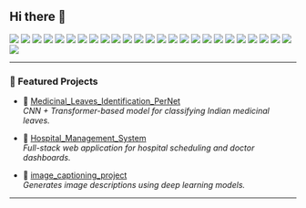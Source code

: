 ## Hi there 👋

<!--
**ranyariti/ranyariti** is a ✨ _special_ ✨ repository because its `README.md` (this file) appears on your GitHub profile.
Hello, I'm **Ranya Riti**, a final-year B.Tech student in Computer Science and Engineering at Sharda University.

I specialize in backend development and have a growing interest in artificial intelligence, IoT-based safety systems, and scalable full-stack applications. My academic and project work reflect a strong foundation in data structures, system design, and applied machine learning.

---

<h1 align="center">Welcome! I'm Ranya Riti</h1>
<h3 align="center">📌 Final Year CSE Student | Backend & ML Developer | Focused on Impactful Tech</h3>

<p align="center">
  <a href="https://github.com/ranyariti"><img src="https://komarev.com/ghpvc/?username=ranyariti&label=Profile%20views&color=0e75b6&style=flat" alt="ranyariti" /></a>
  <a href="https://linkedin.com/in/ranyariti"><img src="https://img.shields.io/badge/-LinkedIn-blue?style=flat-square&logo=linkedin&logoColor=white" /></a>
</p>

---

### 👩‍💻 About Me
- 🎓 I’m a 4th-year B.Tech student passionate about **backend development**
- 🌱 Currently exploring **AI, Deep Learning, and Full Stack Systems**
- 🚀 I enjoy building scalable and efficient systems
- 💼 Check out my latest project: [Medicinal_Leaves_Identification_PerNet](https://github.com/ranyariti/Medicinal_Leaves_Identification_PerNet)
---

### 🔬 Areas of Interest:
- Backend Development & RESTful APIs
- Deep Learning & Computer Vision
- Internet of Things (IoT) for real-world applications
- Full Stack Web Development (MERN stack)
---

### 🧠 Technologies & Tools

<p align="left">
  <!-- Languages -->
  <img src="https://img.shields.io/badge/-Python-3776AB?style=flat&logo=python&logoColor=white"/>
  <img src="https://img.shields.io/badge/-Java-007396?style=flat&logo=java&logoColor=white"/>
  <img src="https://img.shields.io/badge/-C++-00599C?style=flat&logo=c%2B%2B&logoColor=white"/>
  <img src="https://img.shields.io/badge/-JavaScript-F7DF1E?style=flat&logo=javascript&logoColor=black"/>
  <img src="https://img.shields.io/badge/-SQL-003B57?style=flat&logo=postgresql&logoColor=white"/>
  
  <!-- Frontend -->
  <img src="https://img.shields.io/badge/-HTML5-E34F26?style=flat&logo=html5&logoColor=white"/>
  <img src="https://img.shields.io/badge/-CSS3-1572B6?style=flat&logo=css3&logoColor=white"/>
  <img src="https://img.shields.io/badge/-React-61DAFB?style=flat&logo=react&logoColor=black"/>
  <img src="https://img.shields.io/badge/-Bootstrap-7952B3?style=flat&logo=bootstrap&logoColor=white"/>
  <img src="https://img.shields.io/badge/-Material_UI-0081CB?style=flat&logo=mui&logoColor=white"/>

  <!-- Backend & Frameworks -->
  <img src="https://img.shields.io/badge/-Node.js-339933?style=flat&logo=node.js&logoColor=white"/>
  <img src="https://img.shields.io/badge/-Express.js-000000?style=flat&logo=express&logoColor=white"/>
  <img src="https://img.shields.io/badge/-Flask-000000?style=flat&logo=flask&logoColor=white"/>
  <img src="https://img.shields.io/badge/-Django-092E20?style=flat&logo=django&logoColor=white"/>

  <!-- AI/ML/DL -->
  <img src="https://img.shields.io/badge/-TensorFlow-FF6F00?style=flat&logo=tensorflow&logoColor=white"/>
  <img src="https://img.shields.io/badge/-Jupyter-F37626?style=flat&logo=jupyter&logoColor=white"/>

  <!-- Databases -->
  <img src="https://img.shields.io/badge/-MongoDB-47A248?style=flat&logo=mongodb&logoColor=white"/>
  <img src="https://img.shields.io/badge/-MySQL-4479A1?style=flat&logo=mysql&logoColor=white"/>

  <!-- Tools -->
  <img src="https://img.shields.io/badge/-Git-F05032?style=flat&logo=git&logoColor=white"/>
  <img src="https://img.shields.io/badge/-GitHub-181717?style=flat&logo=github&logoColor=white"/>
  <img src="https://img.shields.io/badge/-Postman-FF6C37?style=flat&logo=postman&logoColor=white"/>
  <img src="https://img.shields.io/badge/-VSCode-007ACC?style=flat&logo=visual-studio-code&logoColor=white"/>
  <img src="https://img.shields.io/badge/-Firebase-FFCA28?style=flat&logo=firebase&logoColor=black"/>
  <img src="https://img.shields.io/badge/-Heroku-430098?style=flat&logo=heroku&logoColor=white"/>

  <!-- IoT & Embedded -->
  <img src="https://img.shields.io/badge/-Arduino-00979D?style=flat&logo=arduino&logoColor=white"/>
  <img src="https://img.shields.io/badge/-Cloud-Computing-00C7B7?style=flat&logo=cloudflare&logoColor=white"/>
</p>


---

### 📌 Featured Projects

- 💊 [Medicinal_Leaves_Identification_PerNet](https://github.com/ranyariti/Medicinal_Leaves_Identification_PerNet)  
  *CNN + Transformer-based model for classifying Indian medicinal leaves.*

- 🏥 [Hospital_Management_System](https://github.com/ranyariti/Hospital_Management_System)  
  *Full-stack web application for hospital scheduling and doctor dashboards.*

- 🧠 [image_captioning_project](https://github.com/ranyariti/image_captioning_project)  
  *Generates image descriptions using deep learning models.*

---



